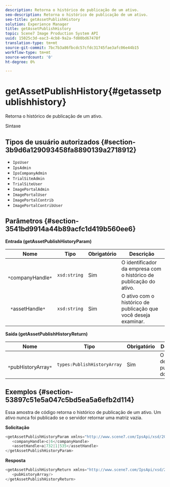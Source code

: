 ```yaml
---
description: Retorna o histórico de publicação de um ativo.
seo-description: Retorna o histórico de publicação de um ativo.
seo-title: getAssetPublishHistory
solution: Experience Manager
title: getAssetPublishHistory
topic: Scene7 Image Production System API
uuid: 15025c3d-eac3-4cb8-9a2a-fd80bd67478f
translation-type: tm+mt
source-git-commit: 7bc7b3a86fbcdc57cfdc31745fae3afc06e44b15
workflow-type: tm+mt
source-wordcount: '0'
ht-degree: 0%

---
```



# getAssetPublishHistory{#getassetpublishhistory}

Retorna o histórico de publicação de um ativo.

Sintaxe

## Tipos de usuário autorizados {#section-3b9d6a129093458fa8890139a2718912}

* `IpsUser`
* `IpsAdmin`
* `IpsCompanyAdmin`
* `TrialSiteAdmin`
* `TrialSiteUser`
* `ImagePortalAdmin`
* `ImagePortalUser`
* `ImagePortalContrib`
* `ImagePortalContribUser`

## Parâmetros {#section-3541bd9914a44b89acfc1d419b560ee6}

**Entrada (getAssetPublishHistoryParam)**

| Nome | Tipo | Obrigatório | Descrição |
|---|---|---|---|
| ` *`companyHandle`*` | `xsd:string` | Sim | O identificador da empresa com o histórico de publicação do ativo. |
| ` *`assetHandle`*` | `xsd:string` | Sim | O ativo com o histórico de publicação que você deseja examinar. |

**Saída (getAssetPublishHistoryReturn)**

| Nome | Tipo | Obrigatório | Descrição |
|---|---|---|---|
| ` *`pubHistoryArray`*` | `types:PublishHistoryArray` | Sim | O histórico de publicação do ativo. |

## Exemplos {#section-53897c51e5a047c5bd5ea5a6efb2d114}

Essa amostra de código retorna o histórico de publicação de um ativo. Um ativo nunca foi publicado se o servidor retornar uma matriz vazia.

**Solicitação**

```java
<getAssetPublishHistoryParam xmlns="http://www.scene7.com/IpsApi/xsd/2008-01-15">
   <companyHandle>c|6</companyHandle>
   <assetHandle>a|732|1|535</assetHandle>
</getAssetPublishHistoryParam>
```

**Resposta**

```java
<getAssetPublishHistoryReturn xmlns="http://www.scene7.com/IpsApi/xsd/2008-01-15">
   <pubHistoryArray/>
</getAssetPublishHistoryReturn>
```

